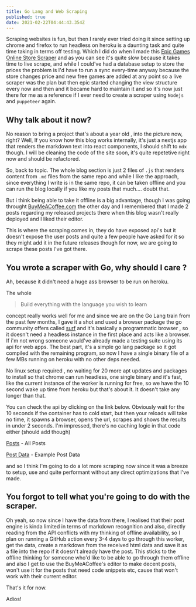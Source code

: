 ```yaml
---
title: Go Lang and Web Scraping
published: true
date: 2021-02-22T04:44:43.354Z
---
```


Scraping websites is fun, but then I rarely ever tried doing it since setting up
chrome and firefox to run headless on heroku is a daunting task and quite time
taking in terms off testing. Which I did do when I made this
[Epic Games Online Store Scraper](games.siddharthgelera.com) and as you can see
it's quite slow because it takes time to live scrape, and while I could've had a
database setup to store the prices the problem is I'd have to run a sync
every-time anyway because the store changes price and new free games are added
at any point so a live scraper was the plan but then epic started changing the
view structure every now and then and it became hard to maintain it and so it's
now just there for me as a reference if I ever need to create a scraper using
`Nodejs` and `puppeteer` again.

## Why talk about it now?

No reason to bring a project that's about a year old , into the picture now,
right? Well, If you know how this blog works internally, it's just a nextjs app
that renders the markdown text into react components, I should shift to `mdx`
though. I will be cleaning the code of the site soon, it's quite repetetive
right now and should be refactored.

So, back to topic. The whole blog section is just 2 files of `.js` that renders
content from `.md` files from the same repo and while I like the approach, since
everything I write is in the same repo, it can be taken offline and you can run
the blog locally if you like my posts that much.... doubt that.

But i think being able to take it offline is a big advantage, though I was going
throught [BuyMeACoffee.com](https://buymeacoffee.com) the other day and I
remembered that I made 2 posts regarding my released projects there when this
blog wasn't really deployed and I liked their editor.

This is where the scraping comes in, they do have exposed api's but it doesn't
expose the user posts and quite a few people have asked for it so they might add
it in the future releases though for now, we are going to scrape these posts
I've got there.

## You wrote a scraper with Go, why should I care ?

Ah, because it didn't need a huge ass browser to be run on heroku.

The whole

> Build everything with the language you wish to learn

concept really works well for me and since we are on the Go Lang train from the
past few months, I gave it a shot and used a browser package the go community
offers called [surf](https://github.com/headzoo/surf) and it's basically a
programmatic browser , so it doesn't need a headless instance in the first place
and acts like a browser. If i'm not wrong someone would've already made a
testing suite using its api for web apps. The best part, it's a simple go lang
package so it got compiled with the remaining program, so now I have a single
binary file of a few MBs running on heroku with no other deps needed.

No linux setup required , no waiting for 20 more apt updates and packages to
install so that chrome can run headless, one single binary and it's fast, like
the current instance of the worker is running for free, so we have the 10 second
wake up time from heroku but that's about it. It doesn't take any longer than
that.

You can check the api by clicking on the link below. Obviously wait for the 10
seconds if the container has to cold start, but then your reloads will take no
time, it spawns a browser, opens the url, scrapes and shows the results in under
2 seconds. I'm impressed, there's no caching logic in that code either (should
add though)

[Posts](https://bmc-api-worker.herokuapp.com/posts) - All Posts

[Post Data](https://bmc-api-worker.herokuapp.com/posts/mailer-simple-e-mail-microservice) -
Example Post Data

and so I think I'm going to do a lot more scraping now since it was a breeze to
setup, use and quite performant without any direct optimizations that I've made.

## You forgot to tell what you're going to do with the scraper.

Oh yeah, so now since I have the data from there, I realised that their post
engine is kinda limited in terms of markdown recognition and also, directly
reading from the API conflicts with my thinking of offline availability, so I
plan on running a GitHub action every 3-4 days to go through this worker, get
the data, create a markdown from the received html data and save it as a file
into the repo if it doesn't already have the post. This sticks to the offline
thinking for someone who'd like to be able to go through them offline and also I
get to use the BuyMeACoffee's editor to make decent posts, won't use it for the
posts that need code snippets etc, cause that won't work with their current
editor.

That's it for now.

Adios!
